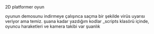 2D platformer oyun 

oyunun demosunu indirmeye çalışınca saçma bir şekilde virüs uyarısı veriyor ama temiz. 
şuana kadar yazdığım kodlar _scripts klasörü içinde,
oyuncu haraketleri ve kamera takibi var şuanlık
